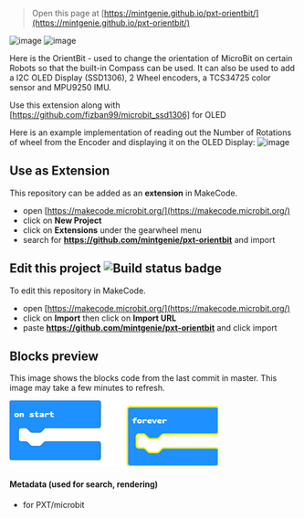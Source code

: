 
> Open this page at [https://mintgenie.github.io/pxt-orientbit/](https://mintgenie.github.io/pxt-orientbit/)

![image](https://user-images.githubusercontent.com/66748747/110723615-9e328580-8214-11eb-8e94-2296814e6245.png)
![image](https://user-images.githubusercontent.com/66748747/118565288-377c9b80-b772-11eb-8f18-6f28a4b105be.png)

Here is the OrientBit - used to change the orientation of MicroBit on certain Robots so that the built-in Compass can be used.
It can also be used to add a I2C OLED Display (SSD1306), 2 Wheel encoders, a TCS34725 color sensor and MPU9250 IMU.

Use this extension along with [https://github.com/fizban99/microbit_ssd1306] for OLED

Here is an example implementation of reading out the Number of Rotations of wheel from the Encoder and displaying it on the
OLED Display:
![image](https://user-images.githubusercontent.com/66748747/118565075-d6ed5e80-b771-11eb-8672-9f8f9566ecde.png)


## Use as Extension

This repository can be added as an **extension** in MakeCode.

* open [https://makecode.microbit.org/](https://makecode.microbit.org/)
* click on **New Project**
* click on **Extensions** under the gearwheel menu
* search for **https://github.com/mintgenie/pxt-orientbit** and import

## Edit this project ![Build status badge](https://github.com/mintgenie/pxt-orientbit/workflows/MakeCode/badge.svg)

To edit this repository in MakeCode.

* open [https://makecode.microbit.org/](https://makecode.microbit.org/)
* click on **Import** then click on **Import URL**
* paste **https://github.com/mintgenie/pxt-orientbit** and click import

## Blocks preview

This image shows the blocks code from the last commit in master.
This image may take a few minutes to refresh.

![A rendered view of the blocks](https://github.com/mintgenie/pxt-orientbit/raw/master/.github/makecode/blocks.png)

#### Metadata (used for search, rendering)

* for PXT/microbit
<script src="https://makecode.com/gh-pages-embed.js"></script><script>makeCodeRender("{{ site.makecode.home_url }}", "{{ site.github.owner_name }}/{{ site.github.repository_name }}");</script>
